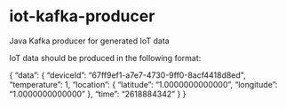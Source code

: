# iot-kafka-producer
Java Kafka producer for generated IoT data

IoT data should be produced in the following format:

{
  “data”: {
            “deviceId”: “67ff9ef1-a7e7-4730-9ff0-8acf4418d8ed",
            “temperature”: 1,
            “location”: {
                          “latitude”: “1.0000000000000”,
                          “longitude”: “1.0000000000000”
                        },
            “time”: “2618884342”
           }
}

